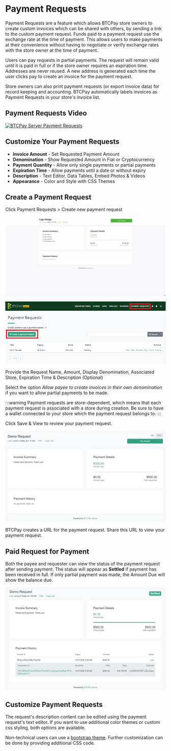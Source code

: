 # Payment Requests

Payment Requests are a feature which allows BTCPay store owners to create custom invoices which can be shared with others, by sending a link to the custom payment request. Funds paid to a payment request use the exchange rate at the time of payment. This allows users to make payments at their convenience without having to negotiate or verify exchange rates with the store owner at the time of payment.

Users can pay requests in partial payments. The request will remain valid until it is paid in full or if the store owner requires an expiration time. Addresses are never reused. A new address is generated each time the user clicks pay to create an invoice for the payment request. 

Store owners can also print payment requests (or export invoice data) for record keeping and accounting. BTCPay automatically labels invoices as Payment Requests in your store's invoice list.

## Payment Requests Video

[![BTCPay Server Payment Requests](https://img.youtube.com/vi/j6CvwDPvfzQ/mqdefault.jpg)](https://www.youtube.com/watch?v=j6CvwDPvfzQ "BTCPay Server Payment Requests")

## Customize Your Payment Requests

- **Invoice Amount** - Set Requested Payment Amount
- **Denomination** - Show Requested Amount in Fiat or Cryptocurrency
- **Payment Quantity** - Allow only single payments or partial payments
- **Expiration Time** - Allow payments until a date or without expiry
- **Description** - Text Editor, Data Tables, Embed Photos & Videos
- **Appearance** - Color and Style with CSS Themes

## Create a Payment Request

Click Payment Requests > Create new payment request

![Payment Request](./img/PaymentRequests.png)

![Create Payment Request](./img/payment-requests/CreatePaymentRequest.png)

Provide the Request Name, Amount, Display Denomination, Associated Store, Expiration Time & Description (Optional)

Select the option *Allow payee to create invoices in their own denomination* if you want to allow partial payments to be made.

:::warning
Payment requests are store-dependent, which means that each payment request is associated with a store during creation. Be sure to have a wallet connected to your store which the payment request belongs to.
:::

Click Save & View to review your payment request.

![View New Payment Request](./img/payment-requests/ViewNewPaymentRequest.png)

BTCPay creates a URL for the payment request. Share this URL to view your payment request.

## Paid Request for Payment

Both the payee and requester can view the status of the payment request after sending payment. The status will appear as **Settled** if payment has been received in full. If only partial payment was made, the Amount Due will show the balance due.

![View Paid Payment Request](./img/payment-requests/ViewPaidPaymentRequest.png)

## Customize Payment Requests

The request's description content can be edited using the payment request's text editor. If you want to use additional color themes or custom css styling, both options are available. 

Non-technical users can use a [bootstrap theme](https://docs.btcpayserver.org/Theme/#2-bootstrap-themes). Further customization can be done by providing additional CSS code.
